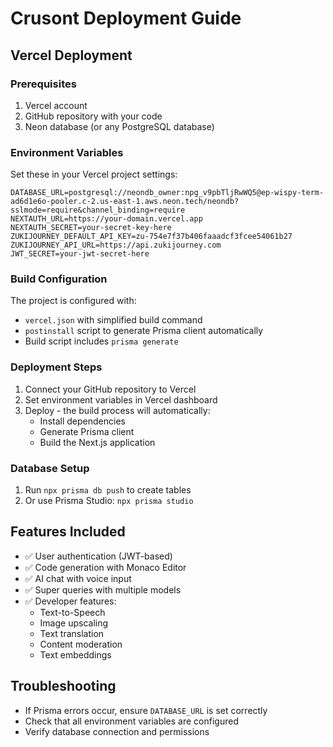 # Crusont Deployment Guide

## Vercel Deployment

### Prerequisites
1. Vercel account
2. GitHub repository with your code
3. Neon database (or any PostgreSQL database)

### Environment Variables
Set these in your Vercel project settings:

```
DATABASE_URL=postgresql://neondb_owner:npg_v9pbTljRwWQ5@ep-wispy-term-ad6d1e6o-pooler.c-2.us-east-1.aws.neon.tech/neondb?sslmode=require&channel_binding=require
NEXTAUTH_URL=https://your-domain.vercel.app
NEXTAUTH_SECRET=your-secret-key-here
ZUKIJOURNEY_DEFAULT_API_KEY=zu-754e7f37b406faaadcf3fcee54061b27
ZUKIJOURNEY_API_URL=https://api.zukijourney.com
JWT_SECRET=your-jwt-secret-here
```

### Build Configuration
The project is configured with:
- `vercel.json` with simplified build command
- `postinstall` script to generate Prisma client automatically
- Build script includes `prisma generate`

### Deployment Steps
1. Connect your GitHub repository to Vercel
2. Set environment variables in Vercel dashboard
3. Deploy - the build process will automatically:
   - Install dependencies
   - Generate Prisma client
   - Build the Next.js application

### Database Setup
1. Run `npx prisma db push` to create tables
2. Or use Prisma Studio: `npx prisma studio`

## Features Included
- ✅ User authentication (JWT-based)
- ✅ Code generation with Monaco Editor
- ✅ AI chat with voice input
- ✅ Super queries with multiple models
- ✅ Developer features:
  - Text-to-Speech
  - Image upscaling
  - Text translation
  - Content moderation
  - Text embeddings

## Troubleshooting
- If Prisma errors occur, ensure `DATABASE_URL` is set correctly
- Check that all environment variables are configured
- Verify database connection and permissions
